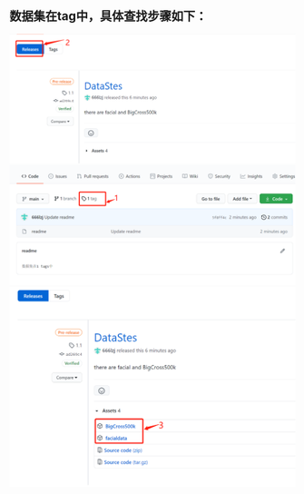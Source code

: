 数据集在tag中，具体查找步骤如下：
---
![步骤一](04eaeb7c70330660222b071beed2fbd.png)
![步骤一](a03ef595a360092fcc7468b376bb9a3.png)
![步骤三](3450c0a83388b55b2a713c1f9340f82.png)

